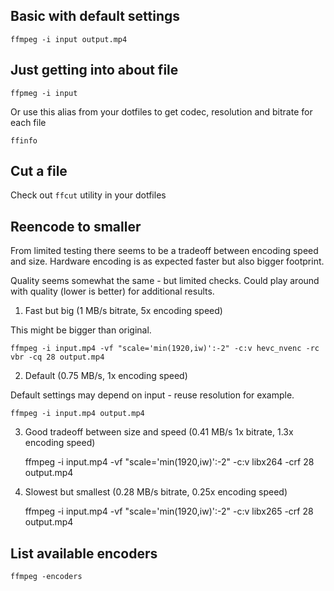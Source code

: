 ## Basic with default settings

    ffmpeg -i input output.mp4

## Just getting into about file

    ffpmeg -i input

Or use this alias from your dotfiles to get codec, resolution and bitrate for each file

    ffinfo

## Cut a file

Check out `ffcut` utility in your dotfiles

## Reencode to smaller

From limited testing there seems to be a tradeoff between encoding speed and size. Hardware encoding is as expected faster but also bigger footprint.

Quality seems somewhat the same - but limited checks. Could play around with quality (lower is better) for additional results.

1. Fast but big (1 MB/s bitrate, 5x encoding speed)

This might be bigger than original.

    ffmpeg -i input.mp4 -vf "scale='min(1920,iw)':-2" -c:v hevc_nvenc -rc vbr -cq 28 output.mp4

2. Default (0.75 MB/s, 1x encoding speed)

Default settings may depend on input - reuse resolution for example.

    ffmpeg -i input.mp4 output.mp4

3. Good tradeoff between size and speed (0.41 MB/s 1x bitrate, 1.3x encoding speed)

    ffmpeg -i input.mp4 -vf "scale='min(1920,iw)':-2" -c:v libx264 -crf 28 output.mp4

4. Slowest but smallest (0.28 MB/s bitrate, 0.25x encoding speed)

    ffmpeg -i input.mp4 -vf "scale='min(1920,iw)':-2" -c:v libx265 -crf 28 output.mp4

## List available encoders

    ffmpeg -encoders